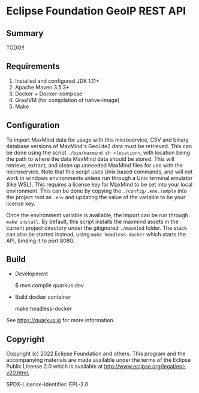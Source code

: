 # Eclipse Foundation GeoIP REST API

## Summary

TODO!!

## Requirements

1. Installed and configured JDK 1.11+
1. Apache Maven 3.5.3+
1. Docker + Docker-compose
1. GraalVM (for compilation of native-image)
1. Make

## Configuration

To import MaxMind data for usage with this microservice, CSV and binary database versions of MaxMind's GeoLite2 data must be retrieved. This can be done using the script `./bin/maxmind.sh <location>`, with location being the path to where the data MaxMind data should be stored. This will retrieve, extract, and clean up unneeded MaxMind files for use with the microservice. Note that this script uses Unix based commands, and will not work in windows environments unless run through a Unix terminal emulator (like WSL). This requires a license key for MaxMind to be set into your local environment. This can be done by copying the `./config/.env.sample` into the project root as `.env` and updating the value of the variable to be your license key.  

Once the environment variable is available, the import can be run through `make install`. By default, this script installs the maxmind assets in the current project directory under the gitignored `./maxmind` folder. The stack can also be started instead, using `make headless-docker` which starts the API, binding it to port 8080.


## Build

* Development 

    $ mvn compile quarkus:dev
   
* Build docker container

    make headless-docker
    
See https://quarkus.io for more information.


## Copyright 

Copyright (c) 2022 Eclipse Foundation and others.
This program and the accompanying materials are made available under the terms of the Eclipse Public License 2.0 which is available at http://www.eclipse.org/legal/epl-v20.html,

SPDX-License-Identifier: EPL-2.0
